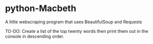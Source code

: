 # python-Macbeth
A little webscraping program that uses BeautifulSoup and Requests

TO-DO:
Create a list of the top twenty words then print them out in the console in descending order.
